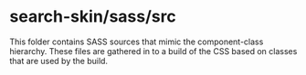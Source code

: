 # search-skin/sass/src

This folder contains SASS sources that mimic the component-class hierarchy. These files
are gathered in to a build of the CSS based on classes that are used by the build.
